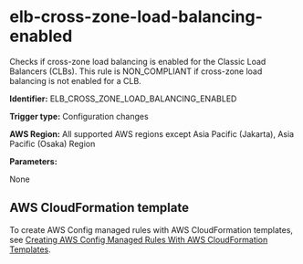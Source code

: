 # elb\-cross\-zone\-load\-balancing\-enabled<a name="elb-cross-zone-load-balancing-enabled"></a>

Checks if cross\-zone load balancing is enabled for the Classic Load Balancers \(CLBs\)\. This rule is NON\_COMPLIANT if cross\-zone load balancing is not enabled for a CLB\. 

**Identifier:** ELB\_CROSS\_ZONE\_LOAD\_BALANCING\_ENABLED

**Trigger type:** Configuration changes

**AWS Region:** All supported AWS regions except Asia Pacific \(Jakarta\), Asia Pacific \(Osaka\) Region

**Parameters:**

None  

## AWS CloudFormation template<a name="w76aac11c31c17b7d257c15"></a>

To create AWS Config managed rules with AWS CloudFormation templates, see [Creating AWS Config Managed Rules With AWS CloudFormation Templates](aws-config-managed-rules-cloudformation-templates.md)\.